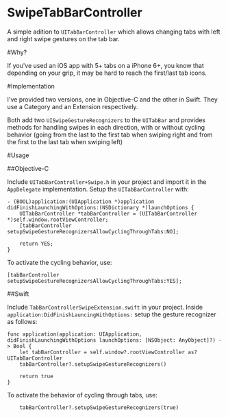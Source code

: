 # SwipeTabBarController

A simple adition to `UITabBarController` which allows changing tabs with left and right swipe gestures on the tab bar.

#Why?

If you've used an iOS app with 5+ tabs on a iPhone 6+, you know that depending on your grip, it may be hard to reach the first/last tab icons.

#Implementation

I've provided two versions, one in Objective-C and the other in Swift. They use a Category and an Extension respectively.

Both add two `UISwipeGestureRecognizers` to the `UITabBar` and provides methods for handling swipes in each direction, with or without cycling behavior (going from the last to the first tab when swiping right and from the first to the last tab when swiping left)

#Usage

##Objective-C

Include `UITabBarController+Swipe.h` in your project and import it in the `AppDelegate` implementation. Setup the `UITabBarController` with:

    - (BOOL)application:(UIApplication *)application didFinishLaunchingWithOptions:(NSDictionary *)launchOptions {    
        UITabBarController *tabBarController = (UITabBarController *)self.window.rootViewController;
        [tabBarController setupSwipeGestureRecognizersAllowCyclingThroughTabs:NO];
        
        return YES;
    }
To activate the cycling behavior, use:

    [tabBarController setupSwipeGestureRecognizersAllowCyclingThroughTabs:YES];

##Swift

Include `TabBarControllerSwipeExtension.swift` in your project. Inside `application:DidFinishLauncingWithOptions:` setup the gesture recognizer as follows:

    func application(application: UIApplication, didFinishLaunchingWithOptions launchOptions: [NSObject: AnyObject]?) -> Bool {
        let tabBarController = self.window?.rootViewController as? UITabBarController
        tabBarController?.setupSwipeGestureRecognizers()
        
        return true
    }

To activate the behavior of cycling through tabs, use:

        tabBarController?.setupSwipeGestureRecognizers(true)

